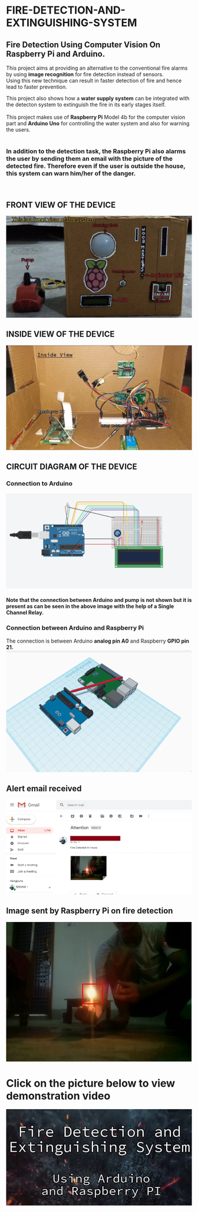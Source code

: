 # FIRE-DETECTION-AND-EXTINGUISHING-SYSTEM
## Fire Detection Using Computer Vision On Raspberry Pi and Arduino.
This project aims at providing an alternative to the conventional fire alarms by using **image recognition** for fire detection instead of sensors.</br>
</n>
Using this new technique can result in faster detection of fire and hence lead to faster prevention.</br>

This project also shows how a **water supply system** can be integrated with the detecton system to extinguish the fire in its early stages itself.
</br>
</br>
This project makes use of **Raspberry Pi** Model 4b for the computer vision part and **Arduino Uno** for controlling the water system and also for warning the users.</br>
</br>
### In addition to the detection task, the Raspberry Pi also alarms the user by sending them an email with the picture of the detected fire. Therefore even if the user is outside the house, this system can warn him/her of the danger.
</br>

## FRONT VIEW OF THE DEVICE
<img src="https://github.com/shivamshan/FIRE-DETECTION-AND-EXTINGUISHING-SYSTEM/blob/master/front_view.jpg">

## INSIDE VIEW OF THE DEVICE
<img src="https://github.com/shivamshan/FIRE-DETECTION-AND-EXTINGUISHING-SYSTEM/blob/master/inside_view.jpg">

## CIRCUIT DIAGRAM OF THE DEVICE
### Connection to Arduino
<img src="https://github.com/shivamshan/FIRE-DETECTION-AND-EXTINGUISHING-SYSTEM/blob/master/connec2.png">

#### Note that the connection between Arduino and pump is not shown but it is present as can be seen in the above image with the help of a Single Channel Relay.

### Connection between Arduino and Raspberry Pi
The connection is between Arduino **analog pin A0** and Raspberry **GPIO pin 21.**
<img src="https://github.com/shivamshan/FIRE-DETECTION-AND-EXTINGUISHING-SYSTEM/blob/master/connec1.png">

## Alert email received
<img src="https://github.com/shivamshan/FIRE-DETECTION-AND-EXTINGUISHING-SYSTEM/blob/master/message.png">

## Image sent by Raspberry Pi on fire detection
<img src="https://github.com/shivamshan/FIRE-DETECTION-AND-EXTINGUISHING-SYSTEM/blob/master/pic.jpg">

# Click on the picture below to view demonstration video
<a href="https://drive.google.com/file/d/1ZKbGFgwxLcdaGvq_0TkWcMHmkZHxPGx0/view?usp=sharing"><img src="https://github.com/shivamshan/FIRE-DETECTION-AND-EXTINGUISHING-SYSTEM/blob/master/thumb.png"></a>
